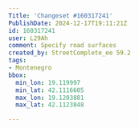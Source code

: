 ```yaml
---
Title: 'Changeset #160317241'
PublishDate: 2024-12-17T19:11:21Z
id: 160317241
user: L29Ah
comment: Specify road surfaces
created_by: StreetComplete_ee 59.2
tags:
- Montenegro
bbox:
  min_lon: 19.119997
  min_lat: 42.1116605
  max_lon: 19.1203881
  max_lat: 42.1123848

---
```

